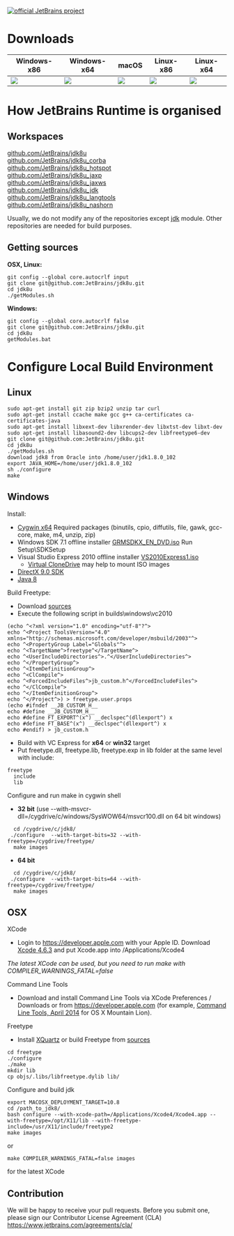 [![official JetBrains project](http://jb.gg/badges/official.svg)](https://confluence.jetbrains.com/display/ALL/JetBrains+on+GitHub)

# Downloads

|Windows-x86  |Windows-x64  |macOS        |Linux-x86    |Linux-x64    |
|-------------|-------------|-------------|-------------|-------------|
|<a href="https://bintray.com/jetbrains/intellij-jdk/openjdk8-windows-x86/_latestVersion"> <img src="https://api.bintray.com/packages/jetbrains/intellij-jdk/openjdk8-windows-x86/images/download.svg"/></a>|<a href="https://bintray.com/jetbrains/intellij-jdk/openjdk8-windows-x64/_latestVersion"> <img src="https://api.bintray.com/packages/jetbrains/intellij-jdk/openjdk8-windows-x64/images/download.svg"/></a>|<a href="https://bintray.com/jetbrains/intellij-jdk/openjdk8-osx-x64/_latestVersion"> <img src="https://api.bintray.com/packages/jetbrains/intellij-jdk/openjdk8-osx-x64/images/download.svg"/></a>|<a href="https://bintray.com/jetbrains/intellij-jdk/openjdk8-linux-x86/_latestVersion"> <img src="https://api.bintray.com/packages/jetbrains/intellij-jdk/openjdk8-linux-x86/images/download.svg"/></a>|<a href="https://bintray.com/jetbrains/intellij-jdk/openjdk8-linux-x64/_latestVersion"><img src="https://api.bintray.com/packages/jetbrains/intellij-jdk/openjdk8-linux-x64/images/download.svg"/></a>|


# How JetBrains Runtime is organised
## Workspaces

[github.com/JetBrains/jdk8u](https://github.com/JetBrains/jdk8u/)  
[github.com/JetBrains/jdk8u_corba](https://github.com/JetBrains/jdk8u_corba/)  
[github.com/JetBrains/jdk8u_hotspot](https://github.com/JetBrains/jdk8u_hotspot/)  
[github.com/JetBrains/jdk8u_jaxp](https://github.com/JetBrains/jdk8u_jaxp/)  
[github.com/JetBrains/jdk8u_jaxws](https://github.com/JetBrains/jdk8u_jaxws/)  
[github.com/JetBrains/jdk8u_jdk](https://github.com/JetBrains/jdk8u_jdk/)  
[github.com/JetBrains/jdk8u_langtools](https://github.com/JetBrains/jdk8u_langtools/)  
[github.com/JetBrains/jdk8u_nashorn](https://github.com/JetBrains/jdk8u_nashorn/)  

Usually, we do not modify any of the repositories except [jdk](https://github.com/JetBrains/jdk8u_jdk/) module. Other repositories are needed for build purposes.
## Getting sources
__OSX, Linux:__
```
git config --global core.autocrlf input
git clone git@github.com:JetBrains/jdk8u.git
cd jdk8u
./getModules.sh
```

__Windows:__
```
git config --global core.autocrlf false
git clone git@github.com:JetBrains/jdk8u.git
cd jdk8u
getModules.bat
```

# Configure Local Build Environment
## Linux
```
sudo apt-get install git zip bzip2 unzip tar curl
sudo apt-get install ccache make gcc g++ ca-certificates ca-certificates-java
sudo apt-get install libxext-dev libxrender-dev libxtst-dev libxt-dev
sudo apt-get install libasound2-dev libcups2-dev libfreetype6-dev
git clone git@github.com:JetBrains/jdk8u.git
cd jdk8u
./getModules.sh
download jdk8 from Oracle into /home/user/jdk1.8.0_102
export JAVA_HOME=/home/user/jdk1.8.0_102
sh ./configure
make
```

## Windows

Install:

* [Cygwin x64](http://www.cygwin.com/)
  Required packages (binutils, cpio, diffutils, file, gawk, gcc-core, make, m4, unzip, zip)
* Windows SDK 7.1 offline installer [GRMSDKX_EN_DVD.iso](https://download.microsoft.com/download/F/1/0/F10113F5-B750-4969-A255-274341AC6BCE/GRMSDKX_EN_DVD.iso)
Run Setup\SDKSetup 
* Visual Studio Express 2010 offline installer [VS2010Express1.iso](http://download.microsoft.com/download/1/E/5/1E5F1C0A-0D5B-426A-A603-1798B951DDAE/VS2010Express1.iso)
  * [Virtual CloneDrive](http://www.elby.ch/products/vcd.html) may help to mount ISO images
* [DirectX 9.0 SDK](http://www.microsoft.com/en-us/download/details.aspx?id=6812)
* [Java 8](http://www.oracle.com/technetwork/java/javase/downloads/index.html)

Build Freetype:
* Download [sources](https://www.freetype.org/download.html)
* Execute the following script in builds\windows\vc2010
```
(echo ^<?xml version="1.0" encoding="utf-8"?^>
echo ^<Project ToolsVersion="4.0" xmlns="http://schemas.microsoft.com/developer/msbuild/2003"^>
echo ^<PropertyGroup Label="Globals"^>
echo ^<TargetName^>freetype^</TargetName^>
echo ^<UserIncludeDirectories^>.^</UserIncludeDirectories^>
echo ^</PropertyGroup^>
echo ^<ItemDefinitionGroup^>
echo ^<ClCompile^>
echo ^<ForcedIncludeFiles^>jb_custom.h^</ForcedIncludeFiles^>
echo ^</ClCompile^>
echo ^</ItemDefinitionGroup^>
echo ^</Project^>) > freetype.user.props
(echo #ifndef __JB_CUSTOM_H__
echo #define __JB_CUSTOM_H__
echo #define FT_EXPORT^(x^) __declspec^(dllexport^) x
echo #define FT_BASE^(x^) __declspec^(dllexport^) x
echo #endif) > jb_custom.h
```
* Build with VC Express for **x64** or **win32** target
* Put freetype.dll, freetype.lib, freetype.exp in lib folder at the same level with include:
```
freetype
  include
  lib
```

Configure and run make  in cygwin shell 
* __32 bit__ (use --with-msvcr-dll=/cygdrive/c/windows/SysWOW64/msvcr100.dll on 64 bit windows)
```    
  cd /cygdrive/c/jdk8/
 ./configure  --with-target-bits=32 --with-freetype=/cygdrive/freetype/  
  make images
```
* __64 bit__
```    
  cd /cygdrive/c/jdk8/
 ./configure  --with-target-bits=64 --with-freetype=/cygdrive/freetype/  
  make images
```

## OSX
XCode
* Login to https://developer.apple.com with your Apple ID. Download 
[Xcode 4.6.3](https://developer.apple.com/devcenter/download.action?path=/Developer_Tools/xcode_4.6.3/xcode4630916281a.dmg)
and put Xcode.app into /Applications/Xcode4

_The latest XCode can be used, but you need to run make with COMPILER_WARNINGS_FATAL=false_

Command Line Tools
* Download and install Command Line Tools via XCode Preferences / Downloads or from https://developer.apple.com (for example, [Command Line Tools, April 2014](https://developer.apple.com/downloads/download.action?path=Developer_Tools/command_line_tools_os_x_mountain_lion_for_xcode__april_2014/command_line_tools_for_osx_mountain_lion_april_2014.dmg) for OS X Mountain Lion).

Freetype
* Install [XQuartz](https://dl.bintray.com/xquartz/downloads/XQuartz-2.7.9.dmg) or build Freetype from 
 [sources](https://www.freetype.org/download.html)
```
cd freetype
./configure
./make
mkdir lib
cp objs/.libs/libfreetype.dylib lib/
```

Configure and build jdk
```
export MACOSX_DEPLOYMENT_TARGET=10.8
cd /path_to_jdk8/
bash configure --with-xcode-path=/Applications/Xcode4/Xcode4.app --with-freetype=/opt/X11/lib --with-freetype-include=/usr/X11/include/freetype2
make images
```
or
```
make COMPILER_WARNINGS_FATAL=false images
```
for the latest XCode

## Contribution
We will be happy to receive your pull requests. Before you submit one, please sign our Contributor License Agreement (CLA)  https://www.jetbrains.com/agreements/cla/ 
